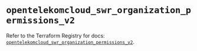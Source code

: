 # `opentelekomcloud_swr_organization_permissions_v2`

Refer to the Terraform Registry for docs: [`opentelekomcloud_swr_organization_permissions_v2`](https://registry.terraform.io/providers/opentelekomcloud/opentelekomcloud/1.36.43/docs/resources/swr_organization_permissions_v2).
